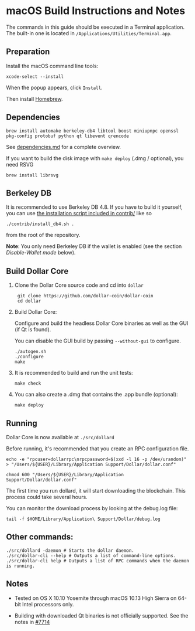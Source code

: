 macOS Build Instructions and Notes
====================================
The commands in this guide should be executed in a Terminal application.
The built-in one is located in `/Applications/Utilities/Terminal.app`.

Preparation
-----------
Install the macOS command line tools:

`xcode-select --install`

When the popup appears, click `Install`.

Then install [Homebrew](https://brew.sh).

Dependencies
----------------------

    brew install automake berkeley-db4 libtool boost miniupnpc openssl pkg-config protobuf python qt libevent qrencode

See [dependencies.md](dependencies.md) for a complete overview.

If you want to build the disk image with `make deploy` (.dmg / optional), you need RSVG

    brew install librsvg

Berkeley DB
-----------
It is recommended to use Berkeley DB 4.8. If you have to build it yourself,
you can use [the installation script included in contrib/](/contrib/install_db4.sh)
like so

```shell
./contrib/install_db4.sh .
```

from the root of the repository.

**Note**: You only need Berkeley DB if the wallet is enabled (see the section *Disable-Wallet mode* below).

Build Dollar Core
------------------------

1. Clone the Dollar Core source code and cd into `dollar`

        git clone https://github.com/dollar-coin/dollar-coin
        cd dollar

2.  Build Dollar Core:

    Configure and build the headless Dollar Core binaries as well as the GUI (if Qt is found).

    You can disable the GUI build by passing `--without-gui` to configure.

        ./autogen.sh
        ./configure
        make

3.  It is recommended to build and run the unit tests:

        make check

4.  You can also create a .dmg that contains the .app bundle (optional):

        make deploy

Running
-------

Dollar Core is now available at `./src/dollard`

Before running, it's recommended that you create an RPC configuration file.

    echo -e "rpcuser=dollarrpc\nrpcpassword=$(xxd -l 16 -p /dev/urandom)" > "/Users/${USER}/Library/Application Support/Dollar/dollar.conf"

    chmod 600 "/Users/${USER}/Library/Application Support/Dollar/dollar.conf"

The first time you run dollard, it will start downloading the blockchain. This process could take several hours.

You can monitor the download process by looking at the debug.log file:

    tail -f $HOME/Library/Application\ Support/Dollar/debug.log

Other commands:
-------

    ./src/dollard -daemon # Starts the dollar daemon.
    ./src/dollar-cli --help # Outputs a list of command-line options.
    ./src/dollar-cli help # Outputs a list of RPC commands when the daemon is running.

Notes
-----

* Tested on OS X 10.10 Yosemite through macOS 10.13 High Sierra on 64-bit Intel processors only.

* Building with downloaded Qt binaries is not officially supported. See the notes in [#7714](https://github.com/dollar-coin/dollar-coin/issues/7714)
